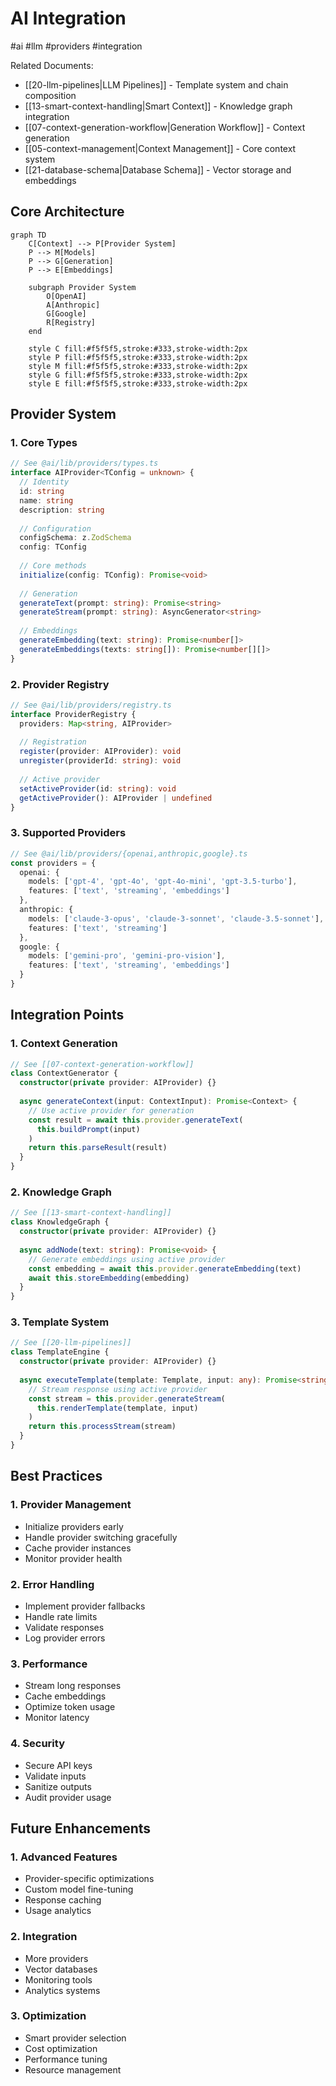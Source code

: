 # AI Integration

#ai #llm #providers #integration

Related Documents:
- [[20-llm-pipelines|LLM Pipelines]] - Template system and chain composition
- [[13-smart-context-handling|Smart Context]] - Knowledge graph integration
- [[07-context-generation-workflow|Generation Workflow]] - Context generation
- [[05-context-management|Context Management]] - Core context system
- [[21-database-schema|Database Schema]] - Vector storage and embeddings

## Core Architecture

```mermaid
graph TD
    C[Context] --> P[Provider System]
    P --> M[Models]
    P --> G[Generation]
    P --> E[Embeddings]
    
    subgraph Provider System
        O[OpenAI]
        A[Anthropic]
        G[Google]
        R[Registry]
    end
    
    style C fill:#f5f5f5,stroke:#333,stroke-width:2px
    style P fill:#f5f5f5,stroke:#333,stroke-width:2px
    style M fill:#f5f5f5,stroke:#333,stroke-width:2px
    style G fill:#f5f5f5,stroke:#333,stroke-width:2px
    style E fill:#f5f5f5,stroke:#333,stroke-width:2px
```

## Provider System

### 1. Core Types
```typescript
// See @ai/lib/providers/types.ts
interface AIProvider<TConfig = unknown> {
  // Identity
  id: string
  name: string
  description: string
  
  // Configuration
  configSchema: z.ZodSchema
  config: TConfig
  
  // Core methods
  initialize(config: TConfig): Promise<void>
  
  // Generation
  generateText(prompt: string): Promise<string>
  generateStream(prompt: string): AsyncGenerator<string>
  
  // Embeddings
  generateEmbedding(text: string): Promise<number[]>
  generateEmbeddings(texts: string[]): Promise<number[][]>
}
```

### 2. Provider Registry
```typescript
// See @ai/lib/providers/registry.ts
interface ProviderRegistry {
  providers: Map<string, AIProvider>
  
  // Registration
  register(provider: AIProvider): void
  unregister(providerId: string): void
  
  // Active provider
  setActiveProvider(id: string): void
  getActiveProvider(): AIProvider | undefined
}
```

### 3. Supported Providers
```typescript
// See @ai/lib/providers/{openai,anthropic,google}.ts
const providers = {
  openai: {
    models: ['gpt-4', 'gpt-4o', 'gpt-4o-mini', 'gpt-3.5-turbo'],
    features: ['text', 'streaming', 'embeddings']
  },
  anthropic: {
    models: ['claude-3-opus', 'claude-3-sonnet', 'claude-3.5-sonnet'],
    features: ['text', 'streaming']
  },
  google: {
    models: ['gemini-pro', 'gemini-pro-vision'],
    features: ['text', 'streaming', 'embeddings']
  }
}
```

## Integration Points

### 1. Context Generation
```typescript
// See [[07-context-generation-workflow]]
class ContextGenerator {
  constructor(private provider: AIProvider) {}
  
  async generateContext(input: ContextInput): Promise<Context> {
    // Use active provider for generation
    const result = await this.provider.generateText(
      this.buildPrompt(input)
    )
    return this.parseResult(result)
  }
}
```

### 2. Knowledge Graph
```typescript
// See [[13-smart-context-handling]]
class KnowledgeGraph {
  constructor(private provider: AIProvider) {}
  
  async addNode(text: string): Promise<void> {
    // Generate embeddings using active provider
    const embedding = await this.provider.generateEmbedding(text)
    await this.storeEmbedding(embedding)
  }
}
```

### 3. Template System
```typescript
// See [[20-llm-pipelines]]
class TemplateEngine {
  constructor(private provider: AIProvider) {}
  
  async executeTemplate(template: Template, input: any): Promise<string> {
    // Stream response using active provider
    const stream = this.provider.generateStream(
      this.renderTemplate(template, input)
    )
    return this.processStream(stream)
  }
}
```

## Best Practices

### 1. Provider Management
- Initialize providers early
- Handle provider switching gracefully
- Cache provider instances
- Monitor provider health

### 2. Error Handling
- Implement provider fallbacks
- Handle rate limits
- Validate responses
- Log provider errors

### 3. Performance
- Stream long responses
- Cache embeddings
- Optimize token usage
- Monitor latency

### 4. Security
- Secure API keys
- Validate inputs
- Sanitize outputs
- Audit provider usage

## Future Enhancements

### 1. Advanced Features
- Provider-specific optimizations
- Custom model fine-tuning
- Response caching
- Usage analytics

### 2. Integration
- More providers
- Vector databases
- Monitoring tools
- Analytics systems

### 3. Optimization
- Smart provider selection
- Cost optimization
- Performance tuning
- Resource management 